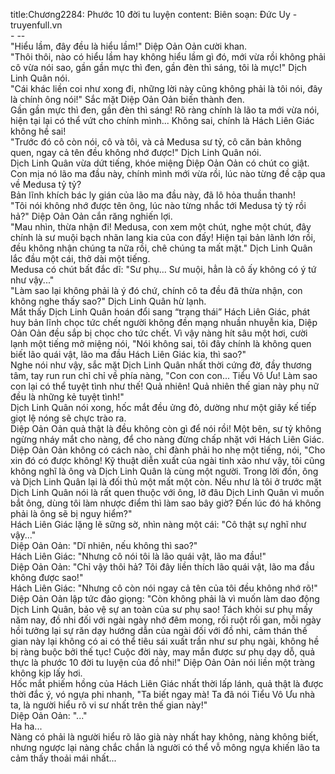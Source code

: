 title:Chương2284: Phước 10 đời tu luyện
content:
Biên soạn: Đức Uy - truyenfull.vn<br>- --<br>"Hiểu lầm, đây đều là hiểu lầm!" Diệp Oản Oản cười khan.<br>"Thôi thôi, nào có hiểu lầm hay không hiểu lầm gì đó, mới vừa rồi không phải cô vừa nói sao, gần gần mực thì đen, gần đèn thì sáng, tôi là mực!" Dịch Linh Quân nói.<br>"Cái khác liền coi như xong đi, những lời này cũng không phải là tôi nói, đây là chính ông nói!" Sắc mặt Diệp Oản Oản biến thành đen.<br>Gần gần mực thì đen, gần đèn thì sáng! Rõ ràng chính là lão ta mới vừa nói, hiện tại lại có thể vứt cho chính mình... Không sai, chính là Hách Liên Giác không hề sai!<br>"Trước đó cô còn nói, cô và tôi, và cả Medusa sư tỷ, cô căn bản không quen, ngay cả tên đều không nhớ được!" Dịch Linh Quân nói.<br>Dịch Linh Quân vừa dứt tiếng, khóe miệng Diệp Oản Oản có chút co giật.<br>Con mịa nó lão ma đầu này, chính mình mới vừa rồi, lúc nào từng đề cập qua về Medusa tỷ tỷ?<br>Bản lĩnh khích bác ly gián của lão ma đầu này, đã lô hỏa thuần thanh!<br>"Tôi nói không nhớ được tên ông, lúc nào từng nhắc tới Medusa tỷ tỷ rồi hả?" Diệp Oản Oản cắn răng nghiến lợi.<br>"Mau nhìn, thừa nhận đi! Medusa, con xem một chút, nghe một chút, đây chính là sư muội bạch nhãn lang kia của con đấy! Hiện tại bản lãnh lớn rồi, đều không nhận chúng ta nữa rồi, chê chúng ta mất mặt." Dịch Linh Quân lắc đầu một cái, thở dài một tiếng.<br>Medusa có chút bất đắc dĩ: "Sư phụ... Sư muội, hẳn là cô ấy không có ý tứ như vậy..."<br>"Làm sao lại không phải là ý đó chứ, chính cô ta đều đã thừa nhận, con không nghe thấy sao?" Dịch Linh Quân hừ lạnh.<br>Mắt thấy Dịch Linh Quân hoán đổi sang “trạng thái” Hách Liên Giác, phát huy bản lĩnh chọc tức chết người không đền mạng nhuần nhuyễn kia, Diệp Oản Oản đều sắp bị chọc cho tức chết. Vì vậy nàng hít sâu một hơi, cười lạnh một tiếng mở miệng nói, "Nói không sai, tôi đây chính là không quen biết lão quái vật, lão ma đầu Hách Liên Giác kia, thì sao?"<br>Nghe nói như vậy, sắc mặt Dịch Linh Quân nhất thời cứng đờ, đầy thương tâm, tay run run chỉ chỉ về phía nàng, "Con con con... Tiểu Vô Ưu! Làm sao con lại có thể tuyệt tình như thế! Quả nhiên! Quả nhiên thế gian này phụ nữ đều là những kẻ tuyệt tình!"<br>Dịch Linh Quân nói xong, hốc mắt đều ửng đỏ, dường như một giây kế tiếp giọt lệ nóng sẽ chực trào ra.<br>Diệp Oản Oản quả thật là đều không còn gì để nói rồi! Một bên, sư tỷ không ngừng nháy mắt cho nàng, để cho nàng đừng chấp nhặt với Hách Liên Giác.<br>Diệp Oản Oản không có cách nào, chỉ đành phải ho nhẹ một tiếng, nói, "Cho xin đó có được không! Kỹ thuật diễn xuất của ngài tinh xảo như vậy, tôi cũng không nghĩ là ông và Dịch Linh Quân là cùng một người. Trong lời đồn, ông và Dịch Linh Quân lại là đối thủ một mất một còn. Nếu như là tôi ở trước mặt Dịch Linh Quân nói là rất quen thuộc với ông, lỡ đâu Dịch Linh Quân vì muốn bắt ông, dùng tôi làm nhược điểm thì làm sao bây giờ? Đến lúc đó há không phải là ông sẽ bị nguy hiểm?"<br>Hách Liên Giác lặng lẽ sững sờ, nhìn nàng một cái: "Cô thật sự nghĩ như vậy..."<br>Diệp Oản Oản: "Dĩ nhiên, nếu không thì sao?"<br>Hách Liên Giác: "Nhưng cô nói tôi là lão quái vật, lão ma đầu!"<br>Diệp Oản Oản: "Chỉ vậy thôi hả? Tôi đây liền thích lão quái vật, lão ma đầu không được sao!"<br>Hách Liên Giác: "Nhưng cô còn nói ngay cả tên của tôi đều không nhớ rõ!"<br>Diệp Oản Oản lập tức đảo giọng: "Còn không phải là vì muốn làm dao động Dịch Linh Quân, bảo vệ sự an toàn của sư phụ sao! Tách khỏi sư phụ mấy năm nay, đồ nhi đối với ngài ngày nhớ đêm mong, rối ruột rối gan, mỗi ngày hồi tưởng lại sự răn dạy hướng dẫn của ngài đối với đồ nhi, cảm thán thế gian này lại không có ai có thể tiêu sái xuất trần như sư phụ ngài, không hề bị ràng buộc bởi thế tục! Cuộc đời này, may mắn được sư phụ dạy dỗ, quả thực là phước 10 đời tu luyện của đồ nhi!" Diệp Oản Oản nói liền một tràng không kịp lấy hơi.<br>Hốc mắt phiếm hồng của Hách Liên Giác nhất thời lấp lánh, quả thật là được thời đắc ý, vó ngựa phi nhanh, "Ta biết ngay mà! Ta đã nói Tiểu Vô Ưu nhà ta, là người hiểu rõ vi sư nhất trên thế gian này!"<br>Diệp Oản Oản: "..."<br>Ha ha...<br>Nàng có phải là người hiểu rõ lão già này nhất hay không, nàng không biết, nhưng ngược lại nàng chắc chắn là người có thể vỗ mông ngựa khiến lão ta cảm thấy thoải mái nhất...